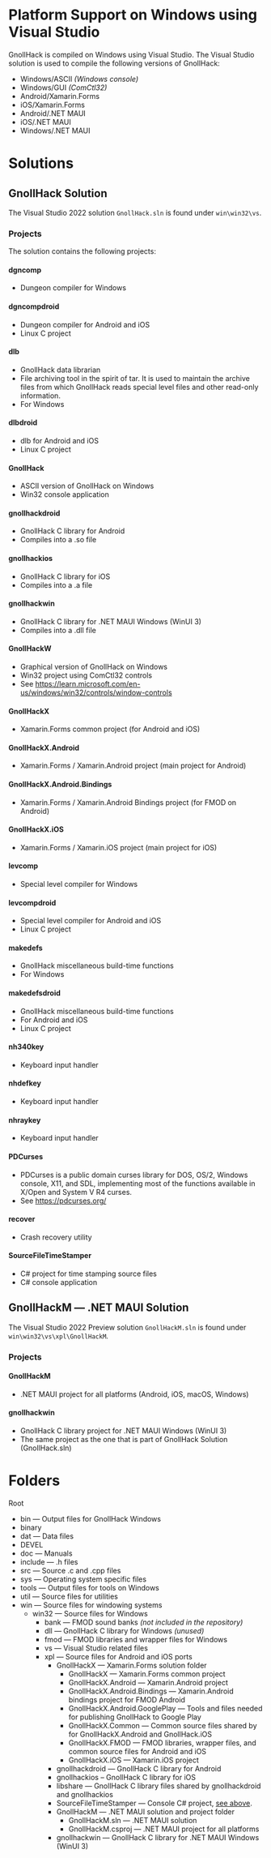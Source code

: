 # Platform Support on Windows using Visual Studio

GnollHack is compiled on Windows using Visual Studio. The Visual Studio solution is used to compile the following versions of GnollHack:

- Windows/ASCII *(Windows console)*
- Windows/GUI *(ComCtl32)*
- Android/Xamarin.Forms
- iOS/Xamarin.Forms
- Android/.NET MAUI
- iOS/.NET MAUI
- Windows/.NET MAUI

# Solutions


## GnollHack Solution


The Visual Studio 2022 solution `GnollHack.sln` is found under `win\win32\vs`.


### Projects


The solution contains the following projects:


#### dgncomp
- Dungeon compiler for Windows


#### dgncompdroid
- Dungeon compiler for Android and iOS
- Linux C project


#### dlb
- GnollHack data librarian
- File archiving tool in the spirit of tar. It is used to maintain the archive files from which GnollHack reads special level files and other read-only information.
- For Windows


#### dlbdroid
- dlb for Android and iOS
- Linux C project


#### GnollHack
- ASCII version of GnollHack on Windows
- Win32 console application


#### gnollhackdroid
- GnollHack C library for Android
- Compiles into a .so file


#### gnollhackios
- GnollHack C library for iOS
- Compiles into a .a file


#### gnollhackwin
- GnollHack C library for .NET MAUI Windows (WinUI 3)
- Compiles into a .dll file


#### GnollHackW
- Graphical version of GnollHack on Windows
- Win32 project using ComCtl32 controls
- See https://learn.microsoft.com/en-us/windows/win32/controls/window-controls


#### GnollHackX
- Xamarin.Forms common project (for Android and iOS)


#### GnollHackX.Android
- Xamarin.Forms / Xamarin.Android project (main project for Android)


#### GnollHackX.Android.Bindings
- Xamarin.Forms / Xamarin.Android Bindings project (for FMOD on Android)


#### GnollHackX.iOS
- Xamarin.Forms / Xamarin.iOS project (main project for iOS)


#### levcomp
- Special level compiler for Windows


#### levcompdroid
- Special level compiler for Android and iOS
- Linux C project


#### makedefs
- GnollHack miscellaneous build-time functions
- For Windows


#### makedefsdroid
- GnollHack miscellaneous build-time functions
- For Android and iOS
- Linux C project


#### nh340key
- Keyboard input handler


#### nhdefkey
- Keyboard input handler


#### nhraykey
- Keyboard input handler


#### PDCurses
- PDCurses is a public domain curses library for DOS, OS/2, Windows console, X11, and SDL, implementing most of the functions available in X/Open and System V R4 curses.
- See https://pdcurses.org/


#### recover
- Crash recovery utility


#### SourceFileTimeStamper
- C# project for time stamping source files
- C# console application


## GnollHackM — .NET MAUI Solution


The Visual Studio 2022 Preview solution `GnollHackM.sln` is found under `win\win32\vs\xpl\GnollHackM`.


### Projects


#### GnollHackM


- .NET MAUI project for all platforms (Android, iOS, macOS, Windows)


#### gnollhackwin


- GnollHack C library project for .NET MAUI Windows (WinUI 3)
- The same project as the one that is part of GnollHack Solution (GnollHack.sln)

# Folders

Root
- bin — Output files for GnollHack Windows
- binary
- dat — Data files
- DEVEL
- doc — Manuals
- include — .h files
- src — Source .c and .cpp files
- sys — Operating system specific files
- tools — Output files for tools on Windows
- util — Source files for utilities
- win — Source files for windowing systems
   - win32 — Source files for Windows
       - bank — FMOD sound banks *(not included in the repository)*
       - dll — GnollHack C library for Windows *(unused)*
       - fmod — FMOD libraries and wrapper files for Windows
       - vs — Visual Studio related files
       - xpl — Source files for Android and iOS ports
           - GnollHackX — Xamarin.Forms solution folder
               - GnollHackX — Xamarin.Forms common project
               - GnollHackX.Android — Xamarin.Android project
               - GnollHackX.Android.Bindings — Xamarin.Android bindings project for FMOD Android
               - GnollHackX.Android.GooglePlay — Tools and files needed for publishing GnollHack to Google Play
               - GnollHackX.Common — Common source files shared by for GnollHackX.Android and GnollHack.iOS
               - GnollHackX.FMOD — FMOD libraries, wrapper files, and common source files for Android and iOS
               - GnollHackX.iOS — Xamarin.iOS project
           - gnollhackdroid — GnollHack C library for Android
           - gnollhackios – GnollHack C library for iOS
           - libshare — GnollHack C library files shared by gnollhackdroid and gnollhackios
           - SourceFileTimeStamper — Console C# project, [see above](#sourcefiletimestamper).
           - GnollHackM — .NET MAUI solution and project folder
               - GnollHackM.sln — .NET MAUI solution
               - GnollHackM.csproj — .NET MAUI project for all platforms
           - gnollhackwin — GnollHack C library for .NET MAUI Windows (WinUI 3)
